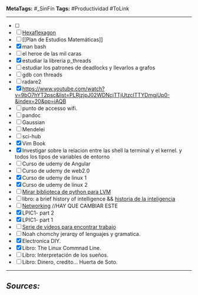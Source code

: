 **MetaTags:** #_SinFín
**Tags:** #Productividad #ToLink
- - -
- [ ] 
- [ ] [Hexaflexagon](https://www.youtube.com/watch?v=y1VWU-bFhdk&list=WL&index=10&t=22s)
- [ ] [[Plan de Estudios Matemáticas]]
- [x] man bash
- [ ] el heroe de las mil caras
- [x] estudiar la libreria p_threads
- [ ] estudiar los patrones de deadlocks y llevarlos a grafos
- [ ] gdb con threads
- [ ] radare2
- [x] https://www.youtube.com/watch?v=9bO7hYT2psc&list=PLRjzjpJ02WDNcjTTjUtzcITTYDmgjUp0-&index=20&pp=iAQB
- [ ] punto de accesso wifi.
- [ ] pandoc
- [ ] Gaussian
- [ ] Mendelei
- [ ] sci-hub
- [x] Vim Book
- [x] Investigar sobre la relacion entre las shell la terminal y el kernel. y todos los tipos de variables de entorno
- [ ] Curso de udemy de Angular
- [ ] Curso de udemy de web2.0
- [x] Curso de udemy de linux 1
- [x] Curso de udemy de linux 2
- [ ] [Mirar biblioteca de python para LVM](https://www.langchain.com/)
- [ ] libro: a brief history of intelligence && [historia de la inteligencia](https://youtu.be/5EcQ1IcEMFQ?si=7kcC3rdv_P8wPkbs)
- [ ] [Networking](https://www.youtube.com/watch?v=po8ZFG0Xc4Q) //HAY QUE CAMBIAR ESTE
- [x] LPIC1- part 2
- [x] LPIC1- part 1
- [ ] [Serie de videos para encontrar trabajo ](https://www.youtube.com/watch?v=AvN5y516H-8a)
- [ ] Noah chomchy jerarqy of lenguajes y gramatica.
- [x] Electronica DIY.
- [x] Libro: The Linux Commnad Line.
- [ ] Libro: Interpretación de los sueños.
- [ ] Libro: Dinero, credito... Huerta de Soto.
- - -
## **_Sources:_**